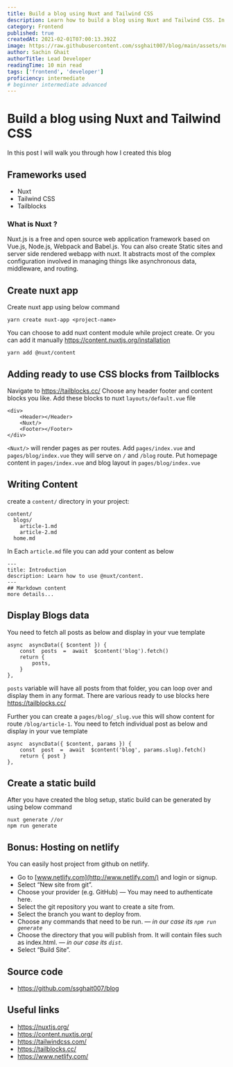```yaml
---
title: Build a blog using Nuxt and Tailwind CSS
description: Learn how to build a blog using Nuxt and Tailwind CSS. In this post, I walk you through the process of creating a blog using Nuxt, Tailwind CSS, and Tailblocks. The post covers creating the Nuxt app, adding CSS blocks, writing content, displaying blog data, creating a static build, and hosting on Netlify.
category: Frontend
published: true
createdAt: 2021-02-01T07:00:13.392Z
image: https://raw.githubusercontent.com/ssghait007/blog/main/assets/nuxt.webp
author: Sachin Ghait
authorTitle: Lead Developer
readingTime: 10 min read
tags: ['frontend', 'developer']
proficiency: intermediate
# beginner intermediate advanced 
---
```


# Build a blog using Nuxt and Tailwind CSS

In this post I will walk you through how I created this blog

## Frameworks used

- Nuxt
- Tailwind CSS
- Tailblocks

### What is Nuxt ?

Nuxt.js is a free and open source web application framework based on Vue.js, Node.js, Webpack and Babel.js.
You can also create Static sites and server side rendered webapp with nuxt.
It abstracts most of the complex configuration involved in managing things like asynchronous data, middleware, and routing.

## Create nuxt app

Create nuxt app using below command

```bash{1,3-5}
yarn create nuxt-app <project-name>
```

You can choose to add nuxt content module while project create.
Or you can add it manually https://content.nuxtjs.org/installation

```bash{1,3-5}
yarn add @nuxt/content
```

## Adding ready to use CSS blocks from Tailblocks

Navigate to https://tailblocks.cc/
Choose any header footer and content blocks you like.
Add these blocks to nuxt `layouts/default.vue` file

    <div>
        <Header></Header>
        <Nuxt/>
        <Footer></Footer>
    </div>

`<Nuxt/>` will render pages as per routes.
Add `pages/index.vue` and `pages/blog/index.vue` they will serve on `/` and `/blog` route.
Put homepage content in `pages/index.vue` and blog layout in `pages/blog/index.vue`

## Writing Content

create a `content/` directory in your project:

```
content/
  blogs/
    article-1.md
    article-2.md
  home.md
```

In Each `article.md` file you can add your content as below

```
---
title: Introduction
description: Learn how to use @nuxt/content.
---
## Markdown content
more details...
```

## Display Blogs data

You need to fetch all posts as below and display in your vue template

```js{1,3-5}
async  asyncData({ $content }) {
	const  posts  =  await  $content('blog').fetch()
	return {
		posts,
	}
},
```

`posts` variable will have all posts from that folder, you can loop over and display them in any format. There are various ready to use blocks here https://tailblocks.cc/

Further you can create a `pages/blog/_slug.vue` this will show content for route `/blog/article-1`.
You need to fetch individual post as below and display in your vue template

```js{1,3-5}
async  asyncData({ $content, params }) {
	const  post  =  await  $content('blog', params.slug).fetch()
	return { post }
},
```

## Create a static build

After you have created the blog setup, static build can be generated by using below command

```bash{1,3-5}
nuxt generate //or
npm run generate
```

## Bonus: Hosting on netlify

You can easily host project from github on netlify.

- Go to [www.netlify.com](http://www.netlify.com/) and login or signup.
- Select “New site from git”.
- Choose your provider (e.g. GitHub) — You may need to authenticate here.
- Select the git repository you want to create a site from.
- Select the branch you want to deploy from.
- Choose any commands that need to be run. — _in our case its `npm run generate`_
- Choose the directory that you will publish from. It will contain files such as index.html. — _in our case its `dist`._
- Select “Build Site”.

## Source code

- https://github.com/ssghait007/blog

## Useful links

- https://nuxtjs.org/
- https://content.nuxtjs.org/
- https://tailwindcss.com/
- https://tailblocks.cc/
- https://www.netlify.com/
